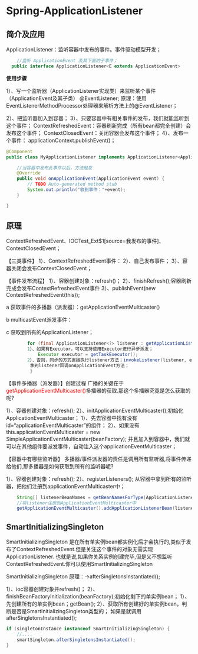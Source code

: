 # Spring-ApplicationListener

## 简介及应用
ApplicationListener：监听容器中发布的事件。事件驱动模型开发；

```java
	//监听 ApplicationEvent 及其下面的子事件；
  public interface ApplicationListener<E extends ApplicationEvent>
```
**使用步骤**

1）、写一个监听器（ApplicationListener实现类）来监听某个事件（ApplicationEvent及其子类）
	@EventListener;
	原理：使用EventListenerMethodProcessor处理器来解析方法上的@EventListener；

2）、把监听器加入到容器；
3）、只要容器中有相关事件的发布，我们就能监听到这个事件；
		ContextRefreshedEvent：容器刷新完成（所有bean都完全创建）会发布这个事件；
		ContextClosedEvent：关闭容器会发布这个事件；
4）、发布一个事件：
		applicationContext.publishEvent()；

```java
@Component
public class MyApplicationListener implements ApplicationListener<ApplicationEvent> {

	//当容器中发布此事件以后，方法触发
	@Override
	public void onApplicationEvent(ApplicationEvent event) {
		// TODO Auto-generated method stub
		System.out.println("收到事件："+event);
	}

}
```
## 原理
ContextRefreshedEvent、IOCTest_Ext$1[source=我发布的事件]、ContextClosedEvent；

【三类事件】
1）、ContextRefreshedEvent事件：
2）、自己发布事件；
3）、容器关闭会发布ContextClosedEvent；

【事件发布流程】
1）、容器创建对象：refresh()；
2）、finishRefresh();容器刷新完成会发布ContextRefreshedEvent事件
3）、publishEvent(new ContextRefreshedEvent(this));

  a 获取事件的多播器（派发器）：getApplicationEventMulticaster()

  b multicastEvent派发事件：

  c 获取到所有的ApplicationListener；
  
```java
		for (final ApplicationListener<?> listener : getApplicationListeners(event, type)) {
		1）、如果有Executor，可以支持使用Executor进行异步派发；
			Executor executor = getTaskExecutor();
		2）、否则，同步的方式直接执行listener方法；invokeListener(listener, event);
		 拿到listener回调onApplicationEvent方法；
		 }
```

【事件多播器（派发器）】创建过程
广播的关键在于<span style="color:#f00">getApplicationEventMulticaster()</span>多播器的获取.那这个多播器究竟是怎么获取的呢?

1）、容器创建对象：refresh();
2）、initApplicationEventMulticaster();初始化ApplicationEventMulticaster；
    1）、先去容器中找有没有id=“applicationEventMulticaster”的组件；
    2）、如果没有this.applicationEventMulticaster = new SimpleApplicationEventMulticaster(beanFactory);
    	并且加入到容器中，我们就可以在其他组件要派发事件，自动注入这个applicationEventMulticaster；


【容器中有哪些监听器】
多播器/事件派发器的责任是调用所有监听器,将事件传递给他们,那多播器是如何获取到所有的监听器呢?

1）、容器创建对象：refresh();
2）、registerListeners();
	从容器中拿到所有的监听器，把他们注册到applicationEventMulticaster中；
	
```java
	String[] listenerBeanNames = getBeanNamesForType(ApplicationListener.class, true, false);
	//将listener注册到ApplicationEventMulticaster中
	getApplicationEventMulticaster().addApplicationListenerBean(listenerBeanName);
```		

## SmartInitializingSingleton	
SmartInitializingSingleton 是在所有单实例bean都实例化后才会执行的,类似于发布了ContextRefreshedEvent.但是关注这个事件的对象无需实现ApplicationListener.
也就是说,如果你关系实例创建完毕,但是又不想监听ContextRefreshedEvent.你可以使用SmartInitializingSingleton

SmartInitializingSingleton 原理：->afterSingletonsInstantiated();

1）、ioc容器创建对象并refresh()；
2）、finishBeanFactoryInitialization(beanFactory);初始化剩下的单实例bean；
	1）、先创建所有的单实例bean；getBean();
	2）、获取所有创建好的单实例bean，判断是否是SmartInitializingSingleton类型的；
		如果是就调用afterSingletonsInstantiated();

```java
if (singletonInstance instanceof SmartInitializingSingleton) {
    //....
    smartSingleton.afterSingletonsInstantiated();
}
```
	

